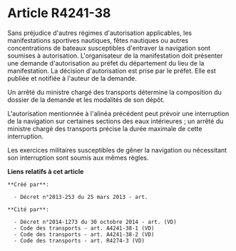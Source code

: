 # Article R4241-38

Sans préjudice d'autres régimes d'autorisation applicables, les manifestations sportives nautiques, fêtes nautiques ou autres
concentrations de bateaux susceptibles d'entraver la navigation sont soumises à autorisation. L'organisateur de la
manifestation doit présenter une demande d'autorisation au préfet du département du lieu de la manifestation. La décision
d'autorisation est prise par le préfet. Elle est publiée et notifiée à l'auteur de la demande.

Un arrêté du ministre chargé des transports détermine la composition du dossier de la demande et les modalités de son dépôt.

L'autorisation mentionnée à l'alinéa précédent peut prévoir une interruption de la navigation sur certaines sections des eaux
intérieures ; un arrêté du ministre chargé des transports précise la durée maximale de cette interruption.

Les exercices militaires susceptibles de gêner la navigation ou nécessitant son interruption sont soumis aux mêmes règles.

**Liens relatifs à cet article**

	**Créé par**:

	  - Décret n°2013-253 du 25 mars 2013 - art.

	**Cité par**:

	  - Décret n°2014-1273 du 30 octobre 2014 - art. (VD)
	  - Code des transports - art. A4241-38-1 (VD)
	  - Code des transports - art. A4241-38-2 (VD)
	  - Code des transports - art. R4274-3 (VD)
